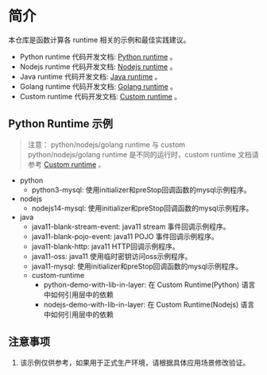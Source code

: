 
# 简介
本仓库是函数计算各 runtime 相关的示例和最佳实践建议。
- Python runtime 代码开发文档: [Python runtime](https://help.aliyun.com/document_detail/74753.html) 。
- Nodejs runtime 代码开发文档: [Nodejs runtime](https://help.aliyun.com/document_detail/74754.html) 。
- Java runtime 代码开发文档: [Java runtime](https://help.aliyun.com/document_detail/74755.html) 。
- Golang runtime 代码开发文档: [Golang runtime](https://help.aliyun.com/document_detail/323505.html) 。
- Custom runtime 代码开发文档: [Custom runtime](https://help.aliyun.com/document_detail/132042.html) 。

## Python Runtime 示例
> 注意： python/nodejs/golang runtime 与 custom python/nodejs/golang runtime 是不同的运行时，custom runtime 文档请参考 [Custom runtime](https://help.aliyun.com/document_detail/132044.html) 。

- python
    - python3-mysql: 使用initializer和preStop回调函数的mysql示例程序。
- nodejs
    - nodejs14-mysql: 使用initializer和preStop回调函数的mysql示例程序。
- java
    - java11-blank-stream-event: java11 stream 事件回调示例程序。
    - java11-blank-pojo-event: java11 POJO 事件回调示例程序。
    - java11-blank-http: java11 HTTP回调示例程序。
    - java11-oss: java11 使用临时密钥访问oss示例程序。
    - java11-mysql: 使用initializer和preStop回调函数的mysql示例程序。
  - custom-runtime
    - python-demo-with-lib-in-layer: 在 Custom Runtime(Python) 语言中如何引用层中的依赖
    - nodejs-demo-with-lib-in-layer: 在 Custom Runtime(Nodejs) 语言中如何引用层中的依赖

## 注意事项
1. 该示例仅供参考，如果用于正式生产环境，请根据具体应用场景修改验证。
